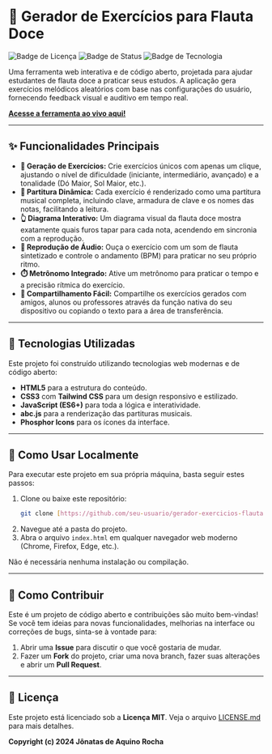 # 🪈 Gerador de Exercícios para Flauta Doce

![Badge de Licença](https://img.shields.io/badge/licen%C3%A7a-MIT-blue.svg)
![Badge de Status](https://img.shields.io/badge/status-ativo-brightgreen.svg)
![Badge de Tecnologia](https://img.shields.io/badge/tecnologia-HTML%2FCSS%2FJS-yellow.svg)

Uma ferramenta web interativa e de código aberto, projetada para ajudar estudantes de flauta doce a praticar seus estudos. A aplicação gera exercícios melódicos aleatórios com base nas configurações do usuário, fornecendo feedback visual e auditivo em tempo real.

<!-- Você pode adicionar um link para a aplicação online aqui -->
**[Acesse a ferramenta ao vivo aqui!](https://jonatas07rocha.github.io/flautafacil/)**

---

## ✨ Funcionalidades Principais

* **🎹 Geração de Exercícios:** Crie exercícios únicos com apenas um clique, ajustando o nível de dificuldade (iniciante, intermediário, avançado) e a tonalidade (Dó Maior, Sol Maior, etc.).
* **🎼 Partitura Dinâmica:** Cada exercício é renderizado como uma partitura musical completa, incluindo clave, armadura de clave e os nomes das notas, facilitando a leitura.
* **👆 Diagrama Interativo:** Um diagrama visual da flauta doce mostra exatamente quais furos tapar para cada nota, acendendo em sincronia com a reprodução.
* **🎵 Reprodução de Áudio:** Ouça o exercício com um som de flauta sintetizado e controle o andamento (BPM) para praticar no seu próprio ritmo.
* **⏱️ Metrônomo Integrado:** Ative um metrônomo para praticar o tempo e a precisão rítmica do exercício.
* **📲 Compartilhamento Fácil:** Compartilhe os exercícios gerados com amigos, alunos ou professores através da função nativa do seu dispositivo ou copiando o texto para a área de transferência.

---

## 🚀 Tecnologias Utilizadas

Este projeto foi construído utilizando tecnologias web modernas e de código aberto:

* **HTML5** para a estrutura do conteúdo.
* **CSS3** com **Tailwind CSS** para um design responsivo e estilizado.
* **JavaScript (ES6+)** para toda a lógica e interatividade.
* **abc.js** para a renderização das partituras musicais.
* **Phosphor Icons** para os ícones da interface.

---

## 🔧 Como Usar Localmente

Para executar este projeto em sua própria máquina, basta seguir estes passos:

1.  Clone ou baixe este repositório:
    ```bash
    git clone [https://github.com/seu-usuario/gerador-exercicios-flauta.git](https://github.com/seu-usuario/gerador-exercicios-flauta.git)
    ```
2.  Navegue até a pasta do projeto.
3.  Abra o arquivo `index.html` em qualquer navegador web moderno (Chrome, Firefox, Edge, etc.).

Não é necessária nenhuma instalação ou compilação.

---

## 🤝 Como Contribuir

Este é um projeto de código aberto e contribuições são muito bem-vindas! Se você tem ideias para novas funcionalidades, melhorias na interface ou correções de bugs, sinta-se à vontade para:

1.  Abrir uma **Issue** para discutir o que você gostaria de mudar.
2.  Fazer um **Fork** do projeto, criar uma nova branch, fazer suas alterações e abrir um **Pull Request**.

---

## 📄 Licença

Este projeto está licenciado sob a **Licença MIT**. Veja o arquivo [LICENSE.md](LICENSE.md) para mais detalhes.

**Copyright (c) 2024 Jônatas de Aquino Rocha**
